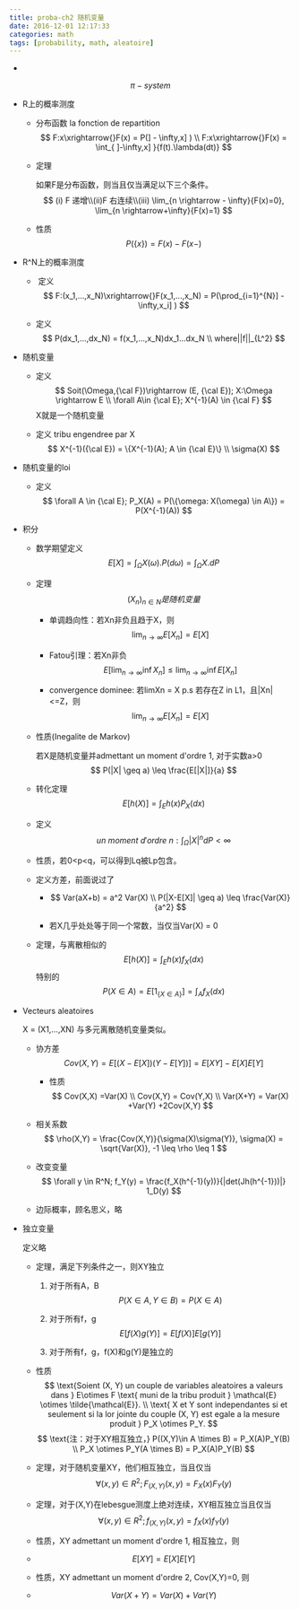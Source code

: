 ```yaml
---
title: proba-ch2 随机变量
date: 2016-12-01 12:17:33
categories: math
tags: [probability, math, aleatoire]
---
```


- ​

$$
\pi-system
$$

- R上的概率测度

  - 分布函数 la fonction de repartition
    $$
    F:x\xrightarrow{}F(x) = P(] - \infty,x] ) \\ F:x\xrightarrow{}F(x) = \int_{ ]-\infty,x] }{f(t).\lambda(dt)}
    $$

  - 定理

    如果F是分布函数，则当且仅当满足以下三个条件。
    $$
    (i) F 递增\\(ii)F 右连续\\(iii) \lim_{n \rightarrow - \infty}{F(x)=0}, \lim_{n \rightarrow+\infty}{F(x)=1}
    $$

  - 性质
    $$
    P(\{x\}) = F(x) - F(x-)
    $$

- R^N上的概率测度

  -  定义
  $$
    F:(x_1,...,x_N)\xrightarrow{}F(x_1,...,x_N) = P(\prod_{i=1}^{N}] - \infty,x_i] )
  $$

  - 定义
    $$
    P(dx_1,...,dx_N) = f(x_1,...,x_N)dx_1...dx_N \\ where||f||_{L^2}
    $$

- 随机变量

  - 定义
    $$
    Soit(\Omega,{\cal F})\rightarrow (E, {\cal E}); X:\Omega \rightarrow E \\ \forall A\in {\cal E}; X^{-1}(A) \in {\cal F}
    $$
    X就是一个随机变量

  - 定义 tribu engendree par X
    $$
    X^{-1}({\cal E}) = \{X^{-1}(A); A \in {\cal E}\} \\ \sigma(X)
    $$

- 随机变量的loi

  - 定义
    $$
    \forall A \in {\cal E}; P_X(A) = P(\{\omega: X(\omega) \in A\}) = P(X^{-1}(A))
    $$

- 积分

  - 数学期望定义
    $$
    E[X] = \int_{\Omega}{X(\omega).P(d\omega)}= \int_{\Omega}{X.dP}
    $$

  - 定理
    $$
    (X_n)_{n\in N} 是随机变量
    $$

    - 单调趋向性：若Xn非负且趋于X，则
      $$
      \lim_{n \rightarrow \infty}{E[X_n]} = E[X]
      $$

    - Fatou引理：若Xn非负
      $$
      E[\lim_{n \rightarrow \infty}{\inf{X_n}}] \leq \lim_{n \rightarrow \infty}{\inf{E[X_n]}}
      $$

    - convergence dominee: 若limXn = X p.s 若存在Z in L1，且|Xn|<=Z，则
      $$
      \lim_{n \rightarrow \infty}{E[X_n]} = E[X]
      $$

  - 性质(Inegalite de Markov)

    若X是随机变量并admettant un moment d'ordre 1, 对于实数a>0
    $$
    P(|X| \geq a) \leq \frac{E[|X|]}{a}
    $$

  - 转化定理
    $$
    E[h(X)] = \int_E{h(x)P_X(dx)}
    $$

  - 定义
  $$
  un\ moment\ d'ordre\ n: \int_\Omega{|X|^ndP} < \infty
  $$

  - 性质，若0<p<q，可以得到Lq被Lp包含。

  - 定义方差，前面说过了

    - $$
      Var(aX+b) = a^2 Var(X) \\ P(|X-E[X]| \geq a) \leq \frac{Var(X)}{a^2}
      $$

    - 若X几乎处处等于同一个常数，当仅当Var(X) = 0

  - 定理，与离散相似的
    $$
    E[h(X)] = \int_E{h(x)f_X(dx)}
    $$
    特别的
    $$
    P(X \in A) = E[1_{\{X\in A\}}] = \int_A{f_X(dx)}
    $$

- Vecteurs aleatoires

  X = (X1,…,XN) 与多元离散随机变量类似。

  - 协方差
    $$
    Cov(X,Y) = E[(X-E[X])(Y-E[Y])] = E[XY] - E[X]E[Y]
    $$

    - 性质
      $$
      Cov(X,X) =Var(X) \\ Cov(X,Y) = Cov(Y,X) \\ Var(X+Y) = Var(X) +Var(Y) +2Cov(X,Y)
      $$

  - 相关系数
    $$
    \rho(X,Y) = \frac{Cov(X,Y)}{\sigma(X)\sigma(Y)}, \sigma(X) = \sqrt{Var(X)}, -1 \leq \rho \leq 1
    $$

  - 改变变量
    $$
    \forall y \in R^N; f_Y(y) = \frac{f_X(h^{-1}(y))}{|det(Jh(h^{-1}))|} 1_D(y)
    $$

  - 边际概率，顾名思义，略

- 独立变量

  定义略

  - 定理，满足下列条件之一，则XY独立

    1. 对于所有A，B
    $$
      P(X \in A, Y\in B) = P(X\in A)
    $$

    2. 对于所有f，g
    $$
      E[f(X)g(Y)] = E[f(X)] E[g(Y)]
    $$

    3. 对于所有f，g，f(X)和g(Y)是独立的

  - 性质
    $$
    \text{Soient (X, Y) un couple de variables aleatoires a valeurs dans } E\otimes F \text{ muni de la tribu produit } \mathcal{E} \otimes \tilde{\mathcal{E}}. \\ \text{ X et Y sont independantes si et seulement si la lor jointe du couple (X, Y) est egale a la mesure produit } P_X \otimes P_Y.
    $$
    $$
    \text{注：对于XY相互独立，} P((X,Y)\in A \times B) = P_X(A)P_Y(B) \\
    P_X \otimes P_Y(A \times B) = P_X(A)P_Y(B)
    $$

  - 定理，对于随机变量XY，他们相互独立，当且仅当
    $$
    \forall (x,y) \in R^2; F_{(X,Y)}(x,y) = F_X(x)F_Y(y)
    $$

  - 定理，对于(X,Y)在lebesgue测度上绝对连续，XY相互独立当且仅当
    $$
    \forall (x,y) \in R^2; f_{(X,Y)}(x,y) = f_X(x)f_Y(y)
    $$

  - 性质，XY admettant un moment d'ordre 1, 相互独立，则

  - $$
    E[XY]=E[X]E[Y]
    $$

  - 性质，XY admettant un moment d'ordre 2, Cov(X,Y)=0, 则

  - $$
    Var(X+Y) =Var(X) + Var(Y)
    $$

    ​
